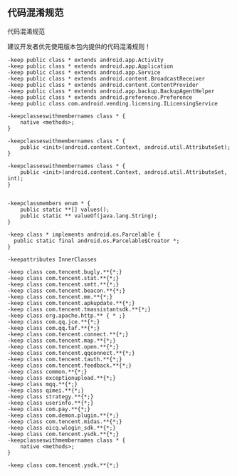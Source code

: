 ## 代码混淆规范

代码混淆规范

建议开发者优先使用版本包内提供的代码混淆规则！

	-keep public class * extends android.app.Activity
	-keep public class * extends android.app.Application
	-keep public class * extends android.app.Service
	-keep public class * extends android.content.BroadcastReceiver
	-keep public class * extends android.content.ContentProvider
	-keep public class * extends android.app.backup.BackupAgentHelper
	-keep public class * extends android.preference.Preference
	-keep public class com.android.vending.licensing.ILicensingService
	
	-keepclasseswithmembernames class * {
	    native <methods>;
	}
	
	-keepclasseswithmembernames class * {
	    public <init>(android.content.Context, android.util.AttributeSet);
	}
	
	-keepclasseswithmembernames class * {
	    public <init>(android.content.Context, android.util.AttributeSet, int);
	}
	
	
	-keepclassmembers enum * {
	    public static **[] values();
	    public static ** valueOf(java.lang.String);
	}
	
	-keep class * implements android.os.Parcelable {
	  public static final android.os.Parcelable$Creator *;
	}
	
	-keepattributes InnerClasses
	
	-keep class com.tencent.bugly.**{*;}
	-keep class com.tencent.stat.**{*;}
	-keep class com.tencent.smtt.**{*;}
	-keep class com.tencent.beacon.**{*;}
	-keep class com.tencent.mm.**{*;}
	-keep class com.tencent.apkupdate.**{*;}
	-keep class com.tencent.tmassistantsdk.**{*;}
	-keep class org.apache.http.** { * ;}
	-keep class com.qq.jce.**{*;}
	-keep class com.qq.taf.**{*;}
	-keep class com.tencent.connect.**{*;}
	-keep class com.tencent.map.**{*;}
	-keep class com.tencent.open.**{*;}
	-keep class com.tencent.qqconnect.**{*;}
	-keep class com.tencent.tauth.**{*;}
	-keep class com.tencent.feedback.**{*;}
	-keep class common.**{*;}
	-keep class exceptionupload.**{*;}
	-keep class mqq.**{*;}
	-keep class qimei.**{*;}
	-keep class strategy.**{*;}
	-keep class userinfo.**{*;}
	-keep class com.pay.**{*;}
	-keep class com.demon.plugin.**{*;}
	-keep class com.tencent.midas.**{*;}
	-keep class oicq.wlogin_sdk.**{*;}
	-keep class com.tencent.ysdk.**{*;}
	-keepclasseswithmembernames class * {
	    native <methods>;
	}
	
	-keep class com.tencent.ysdk.**{*;}		